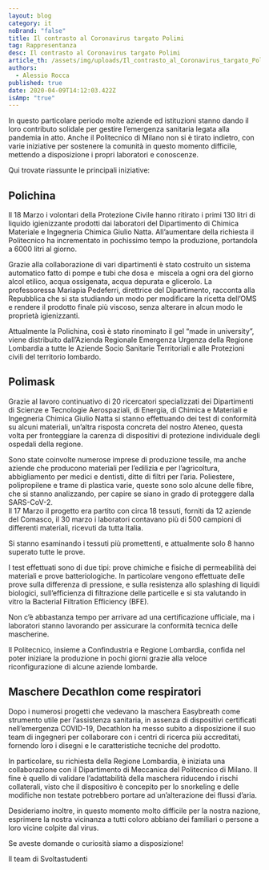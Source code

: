 ```yaml
---
layout: blog
category: it
noBrand: "false"
title: Il contrasto al Coronavirus targato Polimi
tag: Rappresentanza
desc: Il contrasto al Coronavirus targato Polimi
article_th: /assets/img/uploads/Il_contrasto_al_Coronavirus_targato_Polimi.jpg
authors:
  - Alessio Rocca
published: true
date: 2020-04-09T14:12:03.422Z
isAmp: "true"
---
```

In questo particolare periodo molte aziende ed istituzioni stanno dando il loro contributo solidale per gestire l’emergenza sanitaria legata alla pandemia in atto. Anche il Politecnico di Milano non si è tirato indietro, con varie iniziative per sostenere la comunità in questo momento difficile, mettendo a disposizione i propri laboratori e conoscenze.

Qui trovate riassunte le principali iniziative:

## Polichina

Il 18 Marzo i volontari della Protezione Civile hanno ritirato i primi 130 litri di liquido igienizzante prodotti dai laboratori del Dipartimento di Chimica Materiale e Ingegneria Chimica Giulio Natta. All’aumentare della richiesta il Politecnico ha incrementato in pochissimo tempo la produzione, portandola a 6000 litri al giorno.

Grazie alla collaborazione di vari dipartimenti è stato costruito un sistema automatico fatto di pompe e tubi che dosa e  miscela a ogni ora del giorno alcol etilico, acqua ossigenata, acqua depurata e glicerolo. La professoressa Mariapia Pedeferri, direttrice del Dipartimento, racconta alla Repubblica che si sta studiando un modo per modificare la ricetta dell’OMS e rendere il prodotto finale più viscoso, senza alterare in alcun modo le proprietà igienizzanti.

Attualmente la Polichina, così è stato rinominato il gel “made in university”, viene distribuito dall’Azienda Regionale Emergenza Urgenza della Regione Lombardia a tutte le Aziende Socio Sanitarie Territoriali e alle Protezioni civili del territorio lombardo.

## Polimask

Grazie al lavoro continuativo di 20 ricercatori specializzati dei Dipartimenti di Scienze e Tecnologie Aerospaziali, di Energia, di Chimica e Materiali e Ingegneria Chimica Giulio Natta si stanno effettuando dei test di conformità su alcuni materiali, un’altra risposta concreta del nostro Ateneo, questa volta per fronteggiare la carenza di dispositivi di protezione individuale degli ospedali della regione.

Sono state coinvolte numerose imprese di produzione tessile, ma anche aziende che producono materiali per l’edilizia e per l’agricoltura, abbigliamento per medici e dentisti, ditte di filtri per l’aria. Poliestere, polipropilene e trame di plastica varie, queste sono solo alcune delle fibre, che si stanno analizzando, per capire se siano in grado di proteggere dalla SARS-CoV-2.\
Il 17 Marzo il progetto era partito con circa 18 tessuti, forniti da 12 aziende del Comasco, il 30 marzo i laboratori contavano più di 500 campioni di differenti materiali, ricevuti da tutta Italia.

Si stanno esaminando i tessuti più promettenti, e attualmente solo 8 hanno superato tutte le prove.

I test effettuati sono di due tipi: prove chimiche e fisiche di permeabilità dei materiali e prove batteriologiche. In particolare vengono effettuate delle prove sulla differenza di pressione, e sulla resistenza allo splashing di liquidi biologici, sull’efficienza di filtrazione delle particelle e si sta valutando in vitro la Bacterial Filtration Efficiency (BFE).

Non c’è abbastanza tempo per arrivare ad una certificazione ufficiale, ma i laboratori stanno lavorando per assicurare la conformità tecnica delle mascherine.

Il Politecnico, insieme a Confindustria e Regione Lombardia, confida nel poter iniziare la produzione in pochi giorni grazie alla veloce riconfigurazione di alcune aziende lombarde.

## Maschere Decathlon come respiratori

Dopo i numerosi progetti che vedevano la maschera Easybreath come strumento utile per l’assistenza sanitaria, in assenza di dispositivi certificati nell’emergenza COVID-19, Decathlon ha messo subito a disposizione il suo team di ingegneri per collaborare con i centri di ricerca più accreditati, fornendo loro i disegni e le caratteristiche tecniche del prodotto.

In particolare, su richiesta della Regione Lombardia, è iniziata una collaborazione con il Dipartimento di Meccanica del Politecnico di Milano. Il fine è quello di validare l’adattabilità della maschera riducendo i rischi collaterali, visto che il dispositivo è concepito per lo snorkeling e delle modifiche non testate potrebbero portare ad un’alterazione dei flussi d’aria.

Desideriamo inoltre, in questo momento molto difficile per la nostra nazione, esprimere la nostra vicinanza a tutti coloro abbiano dei familiari o persone a loro vicine colpite dal virus.

Se aveste domande o curiosità siamo a disposizione!

Il team di Svoltastudenti